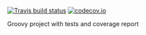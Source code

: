 [![Travis build status](https://travis-ci.org/nicosmaris/example-groovy.png?branch=master)](https://travis-ci.org/nicosmaris/example-groovy) [![codecov.io](http://codecov.io/github/nicosmaris/example-groovy/coverage.svg?branch=master)](https://codecov.io/gh/nicosmaris/example-groovy/branch/master) 

Groovy project with tests and coverage report
